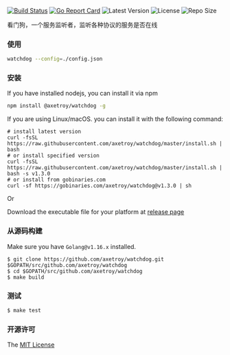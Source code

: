 [![Build Status](https://github.com/axetroy/watchdog/workflows/ci/badge.svg)](https://github.com/axetroy/watchdog/actions)
[![Go Report Card](https://goreportcard.com/badge/github.com/axetroy/watchdog)](https://goreportcard.com/report/github.com/axetroy/watchdog)
![Latest Version](https://img.shields.io/github/v/release/axetroy/watchdog.svg)
![License](https://img.shields.io/github/license/axetroy/watchdog.svg)
![Repo Size](https://img.shields.io/github/repo-size/axetroy/watchdog.svg)

看门狗，一个服务监听者，监听各种协议的服务是否在线

### 使用

```bash
watchdog --config=./config.json
```

### 安装

If you have installed nodejs, you can install it via npm

```bash
npm install @axetroy/watchdog -g
```

If you are using Linux/macOS. you can install it with the following command:

```shell
# install latest version
curl -fsSL https://raw.githubusercontent.com/axetroy/watchdog/master/install.sh | bash
# or install specified version
curl -fsSL https://raw.githubusercontent.com/axetroy/watchdog/master/install.sh | bash -s v1.3.0
# or install from gobinaries.com
curl -sf https://gobinaries.com/axetroy/watchdog@v1.3.0 | sh
```

Or

Download the executable file for your platform at [release page](https://github.com/axetroy/watchdog/releases)

### 从源码构建

Make sure you have `Golang@v1.16.x` installed.

```shell
$ git clone https://github.com/axetroy/watchdog.git $GOPATH/src/github.com/axetroy/watchdog
$ cd $GOPATH/src/github.com/axetroy/watchdog
$ make build
```

### 测试

```bash
$ make test
```

### 开源许可

The [MIT License](LICENSE)
